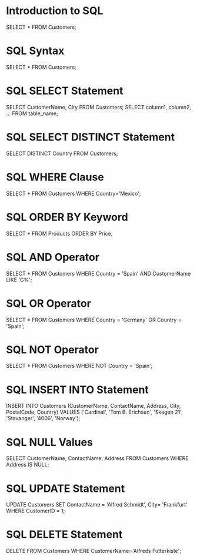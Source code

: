# Introduction to SQL
SELECT * FROM Customers;
# SQL Syntax
SELECT * FROM Customers;
# SQL SELECT Statement
SELECT CustomerName, City FROM Customers;
SELECT column1, column2, ...
FROM table_name;
# SQL SELECT DISTINCT Statement
SELECT DISTINCT Country FROM Customers;
# SQL WHERE Clause
SELECT * FROM Customers
WHERE Country='Mexico';
# SQL ORDER BY Keyword
SELECT * FROM Products
ORDER BY Price;
# SQL AND Operator
SELECT *
FROM Customers
WHERE Country = 'Spain' AND CustomerName LIKE 'G%';
# SQL OR Operator
SELECT *
FROM Customers
WHERE Country = 'Germany' OR Country = 'Spain';
# SQL NOT Operator
SELECT * FROM Customers
WHERE NOT Country = 'Spain';
# SQL INSERT INTO Statement
INSERT INTO Customers (CustomerName, ContactName, Address, City, PostalCode, Country)
VALUES ('Cardinal', 'Tom B. Erichsen', 'Skagen 21', 'Stavanger', '4006', 'Norway');
# SQL NULL Values
SELECT CustomerName, ContactName, Address
FROM Customers
WHERE Address IS NULL;
# SQL UPDATE Statement
UPDATE Customers
SET ContactName = 'Alfred Schmidt', City= 'Frankfurt'
WHERE CustomerID = 1;
# SQL DELETE Statement
DELETE FROM Customers WHERE CustomerName='Alfreds Futterkiste';
